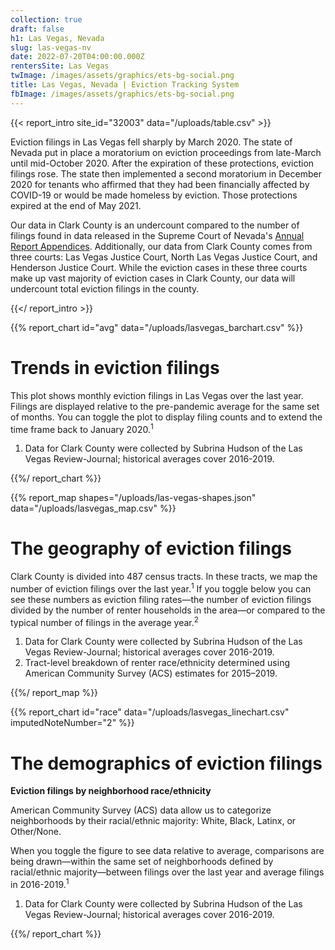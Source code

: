 ```yaml
---
collection: true
draft: false
h1: Las Vegas, Nevada
slug: las-vegas-nv
date: 2022-07-20T04:00:00.000Z
rentersSite: Las Vegas
twImage: /images/assets/graphics/ets-bg-social.png
title: Las Vegas, Nevada | Eviction Tracking System
fbImage: /images/assets/graphics/ets-bg-social.png
---
```


{{< report_intro site_id="32003" data="/uploads/table.csv" >}}

Eviction filings in Las Vegas fell sharply by March 2020. The state of Nevada put in place a moratorium on eviction proceedings from late-March until mid-October 2020. After the expiration of these protections, eviction filings rose. The state then implemented a second moratorium in December 2020 for tenants who affirmed that they had been financially affected by COVID-19 or would be made homeless by eviction. Those protections expired at the end of May 2021. 



Our data in Clark County is an undercount compared to the number of filings found in [](http://www.courts.state.va.us/courtadmin/aoc/judpln/csi/home.html)data released in the Supreme Court of Nevada's [Annual Report Appendices](https://nvcourts.gov/Supreme/Reports/Annual_Reports/2020_Annual_Report/). Additionally, our data from Clark County comes from three courts: Las Vegas Justice Court, North Las Vegas Justice Court, and Henderson Justice Court. While the eviction cases in these three courts make up vast majority of eviction cases in Clark County, our data will undercount total eviction filings in the county.

{{</ report_intro >}}


{{% report_chart id="avg" data="/uploads/lasvegas_barchart.csv" %}}

# Trends in eviction filings

This plot shows monthly eviction filings in Las Vegas over the last year. Filings are displayed relative to the pre-pandemic average for the same set of months. You can toggle the plot to display filing counts and to extend the time frame back to January 2020.<sup>1</sup>

1. Data for Clark County were collected by Subrina Hudson of the Las Vegas Review-Journal; historical averages cover 2016-2019.



{{%/ report_chart %}}



{{% report_map shapes="/uploads/las-vegas-shapes.json" data="/uploads/lasvegas_map.csv" %}}



# The geography of eviction filings

Clark County is divided into 487 census tracts. In these tracts, we map the number of eviction filings over the last year.<sup>1</sup> If you toggle below you can see these numbers as eviction filing rates—the number of eviction filings divided by the number of renter households in the area—or compared to the typical number of filings in the average year.<sup>2</sup>

1. Data for Clark County were collected by Subrina Hudson of the Las Vegas Review-Journal; historical averages cover 2016-2019. 
2. Tract-level breakdown of renter race/ethnicity determined using American Community Survey (ACS) estimates for 2015–2019.



{{%/ report_map %}}



{{% report_chart id="race" data="/uploads/lasvegas_linechart.csv" imputedNoteNumber="2" %}}



# The demographics of eviction filings

**Eviction filings by neighborhood race/ethnicity**

American Community Survey (ACS) data allow us to categorize neighborhoods by their racial/ethnic majority: White, Black, Latinx, or Other/None. 

When you toggle the figure to see data relative to average, comparisons are being drawn—within the same set of neighborhoods defined by racial/ethnic majority—between filings over the last year and average filings in 2016-2019.<sup>1</sup>

1. Data for Clark County were collected by Subrina Hudson of the Las Vegas Review-Journal; historical averages cover 2016-2019.




{{%/ report_chart %}}